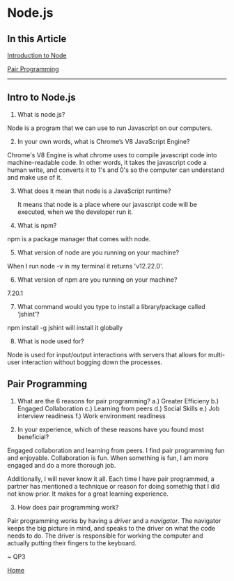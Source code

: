 # Node.js

## In this Article

[Introduction to Node](#topic1)

[Pair Programming](#topic2)

---

<a name="topic1"></a>

## Intro to Node.js

1. What is node.js?

  Node is a program that we can use to run Javascript on our computers. 

2. In your own words, what is Chrome’s V8 JavaScript Engine?

  Chrome's V8 Engine is what chrome uses to compile javascript code into machine-readable code.  In other words, it takes the javascript code a human write, and converts it to 1's and 0's so the computer can understand and make use of it.

3. What does it mean that node is a JavaScript runtime?

    It means that node is a place where our javascript code will be executed, when we the developer run it.

4. What is npm?

  npm is a package manager that comes with node. 

5. What version of node are you running on your machine?

  When I run node -v in my terminal it returns 'v12.22.0'.

6. What version of npm are you running on your machine?

  7.20.1

7. What command would you type to install a library/package called ‘jshint’?

  npm install -g jshint will install it globally

8. What is node used for?

  Node is used for input/output interactions with servers that allows for multi-user interaction without bogging down the processes.


<a name="topic2"></a>

## Pair Programming

1. What are the 6 reasons for pair programming?
  a.) Greater Efficieny
  b.) Engaged Collaboration
  c.) Learning from peers
  d.) Social Skills
  e.) Job interview readiness
  f.) Work environment readiness

2. In your experience, which of these reasons have you found most beneficial?

Engaged collaboration and learning from peers. I find pair programming fun and enjoyable. Collaboration is fun.  When something is fun, I am more engaged and do a more thorough job.

Additionally, I will never know it all. Each time I have pair programmed, a partner has mentioned a technique or reason for doing somethig that I did not know prior. It makes for a great learning experience. 

3. How does pair programming work?

Pair programming works by having a *driver* and a *navigator*. The navigator keeps the big picture in mind, and speaks to the driver on what the code needs to do. The driver is responsible for working the computer and actually putting their fingers to the keyboard. 

~ QP3

[Home](../README.md)
